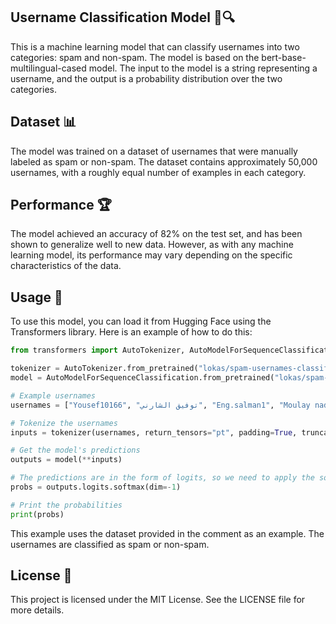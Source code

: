 ## Username Classification Model 👤🔍

This is a machine learning model that can classify usernames into two categories: spam and non-spam. The model is based on the bert-base-multilingual-cased model. The input to the model is a string representing a username, and the output is a probability distribution over the two categories.

## Dataset 📊

The model was trained on a dataset of usernames that were manually labeled as spam or non-spam. The dataset contains approximately 50,000 usernames, with a roughly equal number of examples in each category.

## Performance 🏆

The model achieved an accuracy of 82% on the test set, and has been shown to generalize well to new data. However, as with any machine learning model, its performance may vary depending on the specific characteristics of the data.



## Usage 🚀
To use this model, you can load it from Hugging Face using the Transformers library. Here is an example of how to do this:

```python
from transformers import AutoTokenizer, AutoModelForSequenceClassification

tokenizer = AutoTokenizer.from_pretrained("lokas/spam-usernames-classifier")
model = AutoModelForSequenceClassification.from_pretrained("lokas/spam-usernames-classifier")

# Example usernames
usernames = ["Yousef10166", "توفيق الشارني", "Eng.salman1", "Moulay nadjem ALLOUAOUI", "Mmaarwa111", "Abdouflih99", "loka"]

# Tokenize the usernames
inputs = tokenizer(usernames, return_tensors="pt", padding=True, truncation=True)

# Get the model's predictions
outputs = model(**inputs)

# The predictions are in the form of logits, so we need to apply the softmax function to convert them to probabilities
probs = outputs.logits.softmax(dim=-1)

# Print the probabilities
print(probs)
```
This example uses the dataset provided in the comment as an example. The usernames are classified as spam or non-spam.

## License 📝

This project is licensed under the MIT License. See the LICENSE file for more details.